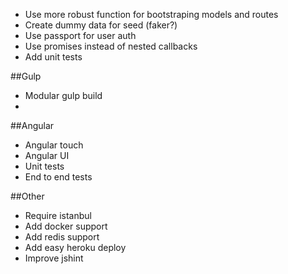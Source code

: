 - Use more robust function for bootstraping models and routes
- Create dummy data for seed (faker?)
- Use passport for user auth
- Use promises instead of nested callbacks
- Add unit tests

##Gulp
- Modular gulp build
- 

##Angular
- Angular touch
- Angular UI
- Unit tests
- End to end tests

##Other
- Require istanbul
- Add docker support
- Add redis support
- Add easy heroku deploy
- Improve jshint
